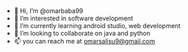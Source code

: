 - 👋 Hi, I’m @omarbaba99
- 👀 I’m interested in software development
- 🌱 I’m currently learning android studio, web development 
- 💞️ I’m looking to collaborate on java and python 
- 📫 you can reach me at omarsalisu9@gmail.com


<!---
omarbaba99/omarbaba99 is a ✨ special ✨ repository because its `README.md` (this file) appears on your GitHub profile.
You can click the Preview link to take a look at your changes.
--->
